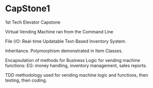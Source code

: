 # CapStone1
1st Tech Elevator Capstone

Virtual Vending Machine ran from the Command Line

File I/O: Real-time Updatable Text-Based Inventory System.

Inheritance. Polymorphism demonstrated in Item Classes.

Encapsulation of methods for Business Logic for vending machine functions: EG: money handling, inventory management, sales reports.

TDD methodology used for vending machine logic and functions, then testing, then coding.
